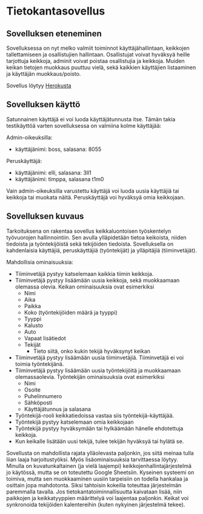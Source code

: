 # Tietokantasovellus

## Sovelluksen eteneminen

Sovelluksessa on nyt melko valmiit toiminnot käyttäjähallintaan, keikkojen tallettamiseen ja osallistujien hallintaan. Osallistujat voivat hyväksyä heille tarjottuja keikkoja, adminit voivat poistaa osallistujia ja keikkoja. Muiden keikan tietojen muokkaus puuttuu vielä, sekä kaikkien käyttäjien listaaminen ja käyttäjän muokkaus/poisto.

Sovellus löytyy [Herokusta](https://keikkakalenteri.herokuapp.com/)

## Sovelluksen käyttö

Satunnainen käyttäjä ei voi luoda käyttäjätunnusta itse. Tämän takia testikäyttöä varten sovelluksessa on valmiina kolme käyttäjää:


Admin-oikeuksilla:

 - käyttäjänimi: boss, salasana: 8055


Peruskäyttäjä:

 - käyttäjänimi: elli, salasana: 3ll1
 - käyttäjänimi: timppa, salasana t1m0


Vain admin-oikeuksilla varustettu käyttäjä voi luoda uusia käyttäjiä tai keikkoja tai muokata näitä. Peruskäyttäjä voi hyväksyä omia keikkojaan.


## Sovelluksen kuvaus

Tarkoituksena on rakentaa sovellus keikkaluontoisen työskentelyn työvuorojen hallinnointiin. Sen avulla ylläpidetään tietoa keikoista, niiden tiedoista ja työntekijöistä sekä tekijöiden tiedoista. Sovelluksella on kahdenlaisia käyttäjiä, peruskäyttäjiä (työntekijät) ja ylläpitäjiä (tiiminvetäjät).

Mahdollisia ominaisuuksia:
 - Tiiminvetäjä pystyy katselemaan kaikkia tiimin keikkoja.
 - Tiiminvetäjä pystyy lisäämään uusia keikkoja, sekä muokkaamaan olemassa olevia. Keikan ominaisuuksia ovat esimerkiksi
   - Nimi
   - Aika
   - Paikka
   - Koko (työntekijöiden määrä ja tyyppi)
   - Tyyppi
   - Kalusto
   - Auto
   - Vapaat lisätiedot
   - Tekijät
     - Tieto siitä, onko kukin tekijä hyväksynyt keikan
 - Tiiminvetäjä pystyy lisäämään uusia tiiminvetäjiä. Tiiminvetäjä ei voi toimia työntekijänä.
 - Tiiminvetäjä pystyy lisäämään uusia työntekijöitä ja muokkaamaan olemassaolevia. Työntekijän ominaisuuksia ovat esimerkiksi
   - Nimi
   - Osoite
   - Puhelinnumero
   - Sähköposti
   - Käyttäjätunnus ja salasana
 - Työntekijä-rooli keikkatiedoissa vastaa siis työntekijä-käyttäjää.
 - Työntekijä pystyy katselemaan omia keikkojaan
 - Työntekijä pystyy hyväksymään tai hylkäämään hänelle ehdotettuja keikkoja.
 - Kun keikalle lisätään uusi tekijä, tulee tekijän hyväksyä tai hylätä se.

Sovellusta on mahdollista rajata ylläolevasta paljonkin, jos siitä meinaa tulla liian laaja harjoitustyöksi. Myös lisäominaisuuksia tarvittaessa löytyy. Minulla on kuvatunkaltainen (ja vielä laajempi) keikkojenhallintajärjestelmä jo käytössä, mutta se on toteutettu Google Sheetsiin. Kyseinen systeemi on toimiva, mutta sen muokkaaminen uusiin tarpeisiin on todella hankalaa ja osittain jopa mahdotonta. Siksi tahtoisin kokeilla toteuttaa järjestelmän paremmalla tavalla. Jos tietokantatoiminnallisuutta kaivataan lisää, niin paikkojen ja keikkatyyppien määrittelyä voi laajentaa paljonkin. Keikat voi synkronoida tekijöiden kalentereihin (kuten nykyinen järjestelmä tekee).
